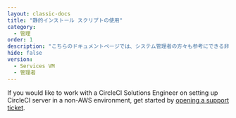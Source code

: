 ```yaml
---
layout: classic-docs
title: "静的インストール スクリプトの使用"
category:
  - 管理
order: 1
description: "こちらのドキュメントページでは、システム管理者の方々も参考にできる非AWS環境での CircleCI 2.0の静的インストールに関する情報とスクリプト使用に関する情報を提供しています。"
hide: false
version:
  - Services VM
  - 管理者
---
```


If you would like to work with a CircleCI Solutions Engineer on setting up CircleCI server in a non-AWS environment, get started by [opening a support ticket](https://support.circleci.com/hc/en-us/requests/new).
